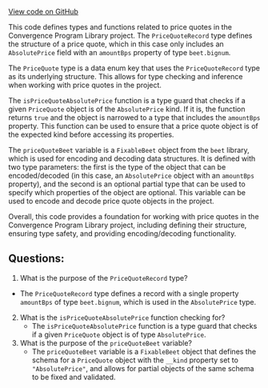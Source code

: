 [View code on GitHub](https://github.com/convergence-rfq/convergence-program-library/rfq/js/generated/types/PriceQuote.d.ts)

This code defines types and functions related to price quotes in the Convergence Program Library project. The `PriceQuoteRecord` type defines the structure of a price quote, which in this case only includes an `AbsolutePrice` field with an `amountBps` property of type `beet.bignum`. 

The `PriceQuote` type is a data enum key that uses the `PriceQuoteRecord` type as its underlying structure. This allows for type checking and inference when working with price quotes in the project. 

The `isPriceQuoteAbsolutePrice` function is a type guard that checks if a given `PriceQuote` object is of the `AbsolutePrice` kind. If it is, the function returns `true` and the object is narrowed to a type that includes the `amountBps` property. This function can be used to ensure that a price quote object is of the expected kind before accessing its properties. 

The `priceQuoteBeet` variable is a `FixableBeet` object from the `beet` library, which is used for encoding and decoding data structures. It is defined with two type parameters: the first is the type of the object that can be encoded/decoded (in this case, an `AbsolutePrice` object with an `amountBps` property), and the second is an optional partial type that can be used to specify which properties of the object are optional. This variable can be used to encode and decode price quote objects in the project. 

Overall, this code provides a foundation for working with price quotes in the Convergence Program Library project, including defining their structure, ensuring type safety, and providing encoding/decoding functionality.
## Questions: 
 1. What is the purpose of the `PriceQuoteRecord` type?
   - The `PriceQuoteRecord` type defines a record with a single property `amountBps` of type `beet.bignum`, which is used in the `AbsolutePrice` type.
2. What is the `isPriceQuoteAbsolutePrice` function checking for?
   - The `isPriceQuoteAbsolutePrice` function is a type guard that checks if a given `PriceQuote` object is of type `AbsolutePrice`.
3. What is the purpose of the `priceQuoteBeet` variable?
   - The `priceQuoteBeet` variable is a `FixableBeet` object that defines the schema for a `PriceQuote` object with the `__kind` property set to `"AbsolutePrice"`, and allows for partial objects of the same schema to be fixed and validated.